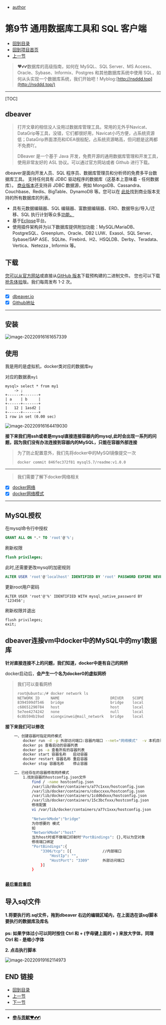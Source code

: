 + [author](https://github.com/3293172751)

# 第9节 通用数据库工具和 SQL 客户端

+ [回到目录](../README.md)
+ [回到项目首页](../../README.md)
+ [上一节](8.md)
> ❤️💕💕数据库的高级指南，如何在 MySQL、SQL Server、MS Access、Oracle、Sybase、Informix、Postgres 和其他数据库系统中使用 SQL，如何从头实现一个数据库系统，我们开始吧！Myblog:[http://nsddd.top](http://nsddd.top/)
---
[TOC]

## dbeaver

> 打开文章的相信没人没用过数据库管理工具。常用的无外乎Navicat、DataGrip等工具，没错，它们都很好用，Navicat小巧方便，占系统资源低；DataGrip界面漂亮和IDEA很般配，占系统资源略高，但问题是这两都不免费吖。
>
> DBeaver 是一个基于 Java 开发，免费开源的通用数据库管理和开发工具，使用非常友好的 ASL 协议。可以通过官方网站或者 Github 进行下载。

dbeaver是面向开发人员、SQL 程序员、数据库管理员和分析师的免费多平台数据库工具。
支持任何具有 JDBC 驱动程序的数据库（这基本上意味着 - 任何数据库）。 [商业版本](https://dbeaver.com/download/)还支持非 JDBC 数据源，例如 MongoDB、Cassandra、Couchbase、Redis、BigTable、DynamoDB 等。您可以在 [此处](https://dbeaver.com/databases/)找到商业版本支持的所有数据库的列表。

- 具有元数据编辑器、SQL 编辑器、富数据编辑器、ERD、数据导出/导入/迁移、SQL 执行计划等众多[功能。](https://github.com/dbeaver/dbeaver/wiki)
- 基于[Eclipse](https://wiki.eclipse.org/Rich_Client_Platform)平台。
- 使用插件架构并为以下数据库提供附加功能：MySQL/MariaDB、PostgreSQL、Greenplum、Oracle、DB2 LUW、Exasol、SQL Server、Sybase/SAP ASE、SQLite、Firebird、H2、HSQLDB、Derby、Teradata、Vertica、Netezza , Informix 等。



## 下载

[您可以从官方网站](https://dbeaver.io/download)或直接从[GitHub 版本](https://github.com/dbeaver/dbeaver/releases)下载预构建的二进制文件。
您也可以下载[抢先体验](https://dbeaver.io/files/ea)版。我们每周发布 1-2 次。

---

+ [x] [dbeaver.io](https://dbeaver.io/)
+ [x] [Github地址](https://github.com/dbeaver/dbeaver)

---

## 安装

![image-20220916161657339](https://sm.nsddd.top//typora/image-20220916161657339.png?mail:3293172751@qq.com)



## 使用

我是用的是虚拟机，docker类对应的数据库`my`

对应的数据表`my1`

```
mysql> select * from my1
    -> ;
+------+-------+
| a    | b     |
+------+-------+
|   12 | 1asd2 |
+------+-------+
1 row in set (0.00 sec)
```

![image-20220916164419030](https://sm.nsddd.top//typora/image-20220916164419030.png?mail:3293172751@qq.com)



**接下来我们用ssh或者是mysql直接连接容器内的mysql,此时会出现一系列的问题，因为我们没有办法连接到容器内的MySQL，只能在容器外部连接**

> 为了防止配置意外，我们先将docker中的MySQl镜像提交一次
>
> ```
> docker commit 846fec372f81 mysql5.7/readme:v1.0.0
> ```
>

----

> 我们需要了解下docker网络相关

+ [x] [docker网络](https://github.com/3293172751/cs-awesome-Block_Chain/blob/master/docker/30.md)
+ [x] [docker网络模式](https://github.com/3293172751/cs-awesome-Block_Chain/blob/master/docker/31.md)

---

## MySQL授权

在mysql命令行中授权

```sql
GRANT ALL ON *.* TO 'root'@'%';
```

刷新权限

```sql
flush privileges;
```

此时,还需要更改mysql的加密规则

```sql
ALTER USER 'root'@'localhost' IDENTIFIED BY 'root' PASSWORD EXPIRE NEVER;
```

更新root用户密码

```mysql
ALTER USER 'root'@'%' IDENTIFIED WITH mysql_native_password BY '123456'; 
```

刷新权限并退出

```mysql
flush privileges;
exit;
```



## dbeaver连接vm中docker中的MySQL中的my1数据库

**针对直接连接不上的问题，我们知道，docker中是有自己的网桥**

docker启动后，**会产生一个名为docker0的虚拟网桥**

> 我们可以查看网桥
>
> ```bash
> root@ubuntu:/# docker network ls
> NETWORK ID     NAME                       DRIVER    SCOPE
> 8394599df546   bridge                     bridge    local
> c68651290784   host                       host      local
> 5e7ee4274242   none                       null      local
> 6c8b594b19ad   xiongxinwei@mail_network   bridge    local
> ```

**接下来我们可以修改**

```bash
	一、创建容器时指定网终模式
		docker run -d -p 外部访问端口:容器内端口 --net="网络模式"  -v 本机目录:容器内目录 --name="容器名称" 镜像名 要执行的角本
		docker ps 查看启动的容器列表
		docker ps -a 查看所有的容器列表
		docker start 容器名称	启动容器
		docker restart 容器名称	重启容器
		docker stop 容器名称	停止容器

	二、已经存在的容器修改网终模式
		1.找到容器的hostconfig.json文件
			find / -name hostconfig.json
			/var/lib/docker/containers/a77c1xxx/hostconfig.json
			/var/lib/docker/containers/cdaccxxx/hostconfig.json
			/var/lib/docker/containers/1cdd6dxxx/hostconfig.json
			/var/lib/docker/containers/15c3bcfxxx/hostconfig.json
			修改配置
			vi /var/lib/docker/containers/a77c1xxx/hostconfig.json
			
			"NetworkMode":"bridge"
			为你想要的 模式
			如
			"NetworkMode":"host"
			当为host时或不做端口印射时"PortBindings": {},可以为空对象
			修改端口绑定	
			"PortBindings":{
				"3306/tcp": [{				//内部端口
					"HostIp": "",
					"HostPort": "3309"		外部访问端口
				}]
			}
			
```

**最后重启重启**



## 导入sql文件

#### 1.将要执行的.sql文件，拖到dbeaver 右边的编辑区域内，在上面选在该sql脚本要执行的数据库及库名

**ps: 如果字体过小可以同时按住 Ctrl 和 + (字母键上面的 + ) 来放大字体，同理 Ctrl 和 - 是缩小字体**



**2. 点击执行脚本**

![image-20220919162114973](https://sm.nsddd.top//typora/image-20220919162114973.png?mail:3293172751@qq.com)





## END 链接

+ [回到目录](../README.md)
+ [上一节](8.md)
+ [下一节](10.md)
---
+ [**参与贡献❤️💕💕**](https://nsddd.top/archives/contributors))
